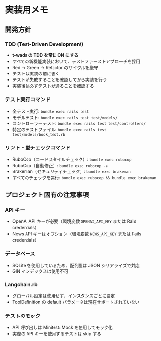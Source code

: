 # 実装用メモ

## 開発方針

### TDD (Test-Driven Development)
- **t-wada の TDD を常に ON にする**
- すべての新機能実装において、テストファーストアプローチを採用
- Red → Green → Refactor のサイクルを厳守
- テストは実装の前に書く
- テストが失敗することを確認してから実装を行う
- 実装後は必ずテストが通ることを確認する

### テスト実行コマンド
- 全テスト実行: `bundle exec rails test`
- モデルテスト: `bundle exec rails test test/models/`
- コントローラーテスト: `bundle exec rails test test/controllers/`
- 特定のテストファイル: `bundle exec rails test test/models/book_test.rb`

### リント・型チェックコマンド
- RuboCop（コードスタイルチェック）: `bundle exec rubocop`
- RuboCop（自動修正）: `bundle exec rubocop -a`
- Brakeman（セキュリティチェック）: `bundle exec brakeman`
- すべてのチェックを実行: `bundle exec rubocop && bundle exec brakeman`

## プロジェクト固有の注意事項

### API キー
- OpenAI API キーが必要（環境変数 `OPENAI_API_KEY` または Rails credentials）
- News API キーはオプション（環境変数 `NEWS_API_KEY` または Rails credentials）

### データベース
- SQLite を使用しているため、配列型は JSON シリアライズで対応
- GIN インデックスは使用不可

### Langchain.rb
- グローバル設定は使用せず、インスタンスごとに設定
- ToolDefinition の default パラメータは現在サポートされていない

### テストのモック
- API 呼び出しは Minitest::Mock を使用してモック化
- 実際の API キーを使用するテストは skip する